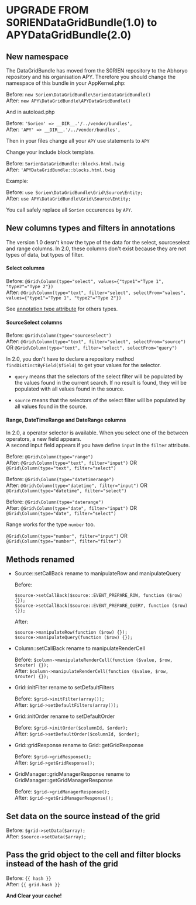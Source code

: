 UPGRADE FROM S0RIENDataGridBundle(1.0) to APYDataGridBundle(2.0)
================================================================

## New namespace

The DataGridBundle has moved from the S0RIEN repository to the Abhoryo repository and his organisation APY.
Therefore you should change the namespace of this bundle in your AppKernel.php:

Before: `new Sorien\DataGridBundle\SorienDataGridBundle()`  
After: `new APY\DataGridBundle\APYDataGridBundle()`

And in autoload.php

Before: `'Sorien' => __DIR__.'/../vendor/bundles',`  
After: `'APY' => __DIR__.'/../vendor/bundles',`

Then in your files change all your `APY` use statements to `APY`

Change your include block template.

Before: `SorienDataGridBundle::blocks.html.twig`  
After: `'APYDataGridBundle::blocks.html.twig`

Example:

Before: `use Sorien\DataGridBundle\Grid\Source\Entity;`  
After: `use APY\DataGridBundle\Grid\Source\Entity;`

You call safely replace all `Sorien` occurences by `APY`.

## New columns types and filters in annotations

The version 1.0 desn't know the type of the data for the select, sourceselect and range columns.
In 2.0, these columns don't exist because they are not types of data, but types of filter.

#### Select columns

Before: `@Grid\Column(type="select", values={"type1"="Type 1", "type2"="Type 2"})`  
After: `@Grid\Column(type="text", filter="select", selectFrom="values", values={"type1"="Type 1", "type2"="Type 2"})`

See [annotation type attribute](https://github.com/Abhoryo/APYDataGridBundle/blob/master/Resources/doc/columns_configuration/annotations/column_annotation_property.md) for others types.

#### SourceSelect columns

Before: `@Grid\Column(type="sourceselect")`  
After: `@Grid\Column(type="text", filter="select", selectFrom="source")` OR `@Grid\Column(type="text", filter="select", selectFrom="query")`

In 2.0, you don't have to declare a repository method `findDistinctByField($field)` to get your values for the selector.

* `query` means that the selectors of the select filter will be populated by the values found in the current search. If no result is found, they will be populated with all values found in the source.

* `source` means that the selectors of the select filter will be populated by all values found in the source.

#### Range, DateTimeRange and DateRange columns

In 2.0, a operator selector is available. When you select one of the between operators, a new field appears.  
A second input field appears if you have define `input` in the `filter` attribute.

Before: `@Grid\Column(type="range")`  
After: `@Grid\Column(type="text", filter="input")` OR `@Grid\Column(type="text", filter="select")`

Before: `@Grid\Column(type="datetimerange")`  
After: `@Grid\Column(type="datetime", filter="input")` OR `@Grid\Column(type="datetime", filter="select")`

Before: `@Grid\Column(type="daterange")`  
After: `@Grid\Column(type="date", filter="input")` OR `@Grid\Column(type="date", filter="select")`

Range works for the type `number` too.

`@Grid\Column(type="number", filter="input")` OR `@Grid\Column(type="number", filter="filter")`

## Methods renamed

 * Source::setCallBack rename to manipulateRow and manipulateQuery

	Before:

	```
	$source->setCallBack($source::EVENT_PREPARE_ROW, function ($row) {});
	$source->setCallBack($source::EVENT_PREPARE_QUERY, function ($row) {});
	```

	After:

	```
	$source->manipulateRow(function ($row) {});
	$source->manipulateQuery(function ($row) {});
	```

 * Column::setCallBack rename to manipulateRenderCell
 
	Before: `$column->manipulateRenderCell(function ($value, $row, $router) {});`  
	After: `$column->manipulateRenderCell(function ($value, $row, $router) {});`

 * Grid::initFilter rename to setDefaultFilters
 
	Before: `$grid->initFilter(array());`  
	After: `$grid->setDefaultFilters(array());`

 * Grid::initOrder rename to setDefaultOrder
 
	Before: `$grid->initOrder($columnId, $order);`  
	After: `$grid->setDefaultOrder($columnId, $order);`

 * Grid::gridResponse rename to Grid::getGridResponse

	Before: `$grid->gridResponse();`  
	After: `$grid->getGridResponse();`
 
 * GridManager::gridManagerResponse rename to GridManager::getGridManagerResponse

	Before: `$grid->gridManagerResponse();`  
	After: `$grid->getGridManagerResponse();`

## Set data on the source instead of the grid

Before: `$grid->setData($array);`  
After: `$source->setData($array);`

## Pass the grid object to the cell and filter blocks instead of the hash of the grid

Before: `{{ hash }}`  
After: `{{ grid.hash }}`

**And Clear your cache!**